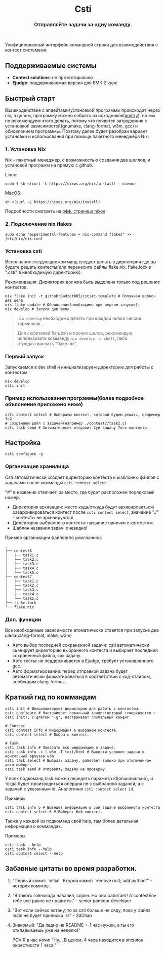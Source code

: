 <div align="center">
    <h1 align="center">Csti</h1>
    <h3>Отправляйте задачи за одну команду.</h3>
</div>

<br/>

Унифицированный интерфейс командной строки для взаимодействия с контест системами.

## Поддерживаемые системы

- **Contest solutions**: не протестировано
- **Ejudge**: поддерживаемая версия для ВМК 2 курс

## Быстрый старт

Взаимодействие с апдейтами/установкой программы происходит через nix, в целом, программу можно собрать из исходников([poetry](https://python-poetry.org/docs/)), но мы не рекомендуем этого делать, потому что появятся затрудниния с установкой зависимостей(gnumake, clang-format, w3m, gcc) и обновлением программы. Поэтому далее будет разобран вариант установки и использования при помощи пакетного менеджера Nix.

### 1. Установка Nix
Nix - пакетный менеджер, с возможностью создания дев шеллов, и установой программ на прямую с github.


Linux:
```shell
sudo $ sh <(curl -L https://nixos.org/nix/install) --daemon
```
MacOS:
```shell
sh <(curl -L https://nixos.org/nix/install)
```

Подробности смотреть на [офф. странице nixos](https://nixos.org/download/#nix-install-linux)

### 2. Подключение nix flakes
```shell
sudo echo "experimental-features = nix-command flakes" >> /etc/nix/nix.conf
```

### Установка csti
Исполнение следующих комманд следует делать в директории где вы будете решать контесты(или перенесите файлы flake.nix, flake.lock и ".csti" в необходимую директорию). 

Рекомендация: Дириктория должна быть выделена только под решение контестов.

```shell
nix flake init -t github:Gadzet005/csti#c-template # Получаем шаблон дев шела.
nix flake update # Обновления(необходимо при первом запуске).
nix develop # Запуск дев шела.
```

> ```nix develop``` необходимо делать при каждой новой сессии терминала.


> Для любителей fish/zsh и прочих шелов, рекомендую использовать комманду ```nix develop -c shell```, либо отредактировать "flake.nix".

### Первый запуск

Запускаемся в dev shell и инициализируем директорию для работы с контестом.

```shell
nix develop
csti init
```

### Пример использования программы(более подробное объяснение приложено ниже)
```
csti contest select # Выбираем контест, который будем решать, например 7ой.
# Сохраняем файл с задачей(например ./contest7/task2.c)
csti task send # Автоматически отправит 2уй задачу 7ого контеста.
```

## Настройка

```shell
csti configure -g
```

### Организация хранилища

Csti автоматически создает директорию контеста и шаблонны файлов с задачами после комманды ```csti contest select```.

"#" в названии отвечает, за место, где будет расположен порядковый номер.

- Директория архивации: место куда/откуда будут архивироваться/разархивироваться контест после ```csti contest select```, значение "./" - контесты не архивируются.
- Директория выбранного контеста: название папочки с контестом.
- Шаблон названия задач: очевидно!

Пример организации файлов(по умолчанию):
```
.
├── contest6
│   ├── task1.c
│   ├── task2.c
│   ├── task3.c
│   ├── task4.c
│   └── task5.c
├── contest7
│   ├── task1.c
│   ├── task2.c
│   ├── task3.c
│   ├── task4.c
│   └── task5.c
├── flake.lock
└── flake.nix
```

### Доп. функции
Все необходимые зависимости атоматически ставятся при запуске дев шела(clang-format, make, w3m)

- Авто выбор последней сохраненной задачи: csti автоматически сканирует директорию выбранного контеста и выбирает последний сохраненный файла, как задачу.
- Авто тесты: не поддерживается в Ejudge, требует установленного gcc.
- Авто форматирование: перед отправкой задача будет автоматически форматироваться в соответствии с код-стайлом, необходим clang-format.


## Краткий гид по коммандам

```shell
csti init # Инициализирует дирикторию для работы с контестом.
csti configure # Настраивает локальный конфиг(который генерируется с csti init), с флагом "-g", настраивает глобальный конфиг.

# Contest
csti contest info # Информация о выбраном контесте.
csti contest select # Выбрать контест.

# Task
csti task info # Показать всю информацию о задаче.
csti task info -c | w3m -T text/html # Вывести условие задачи в консольный браузер w3m.
csti task select # Выбрать задачу, работает только при отключенном авто выборе.
csti task send # Отправить задачу на проверку.
```

У всех подкоманд task можно передеть параметр id(опционально), и тогда будет производиться оперция не с выбранной задачей, а с задачей с указанным id. Аналогично ```csti contest select id```.

Примеры:
```shell
csti task info 5 # Выведет информацию о 5ой задаче выбранного контеста
csti contest select 6 # Выберет 6ой контест.
```

Также у каждой из подкоманд свой help, там более детальная информация о коммандах.

Примеры:
```shell
csti task --help
csti task info --help 
csti contest select --help
```

## Забавные цитаты во время разработки.
1. "Первый комит: 'initial'. Второй комит: 'remove rust; add python'" - история комитов.
2. "Я такого говнокода навалил, сорян. Но оно работает! А contestEnv тебе все равно не нравится." - senior pomidor developer
3. "Вот если сейчас встану, то за csti больше не сяду, пока у файла main не будет приписки .rs" - 2dChan
4.  Знакомый: "Да ладно на README +-1 час нужен, а ты его откладываешь уже на неделю!"
    
    POV Я в час ночи: "Ну... В целом, 4 часа находится в эпсилон окрестности 1 часа."
